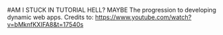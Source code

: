 #AM I STUCK IN TUTORIAL HELL? MAYBE
The progression to developing dynamic web apps.
Credits to: https://www.youtube.com/watch?v=bMknfKXIFA8&t=17540s
